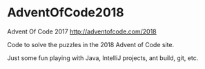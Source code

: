 # AdventOfCode2018
Advent Of Code 2017 http://adventofcode.com/2018

Code to solve the puzzles in the 2018 Advent of Code site.

Just some fun playing with Java, IntelliJ projects, ant build, git, etc.
